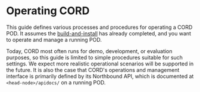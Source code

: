 # Operating CORD

This guide defines various processes and procedures for operating a CORD POD.
It assumes the [build-and-install](../README.md) has already
completed, and you want to operate and manage a running POD.


Today, CORD most often runs for demo, development, or evaluation
purposes, so this guide is limited to simple procedures suitable for
such settings. We expect more realistic operational scenarios will be
supported in the future. It is also the case that CORD's operations
and management interface is primarily defined by its Northbound API,
which is documented at `<head-node>/apidocs/` on a running POD.

